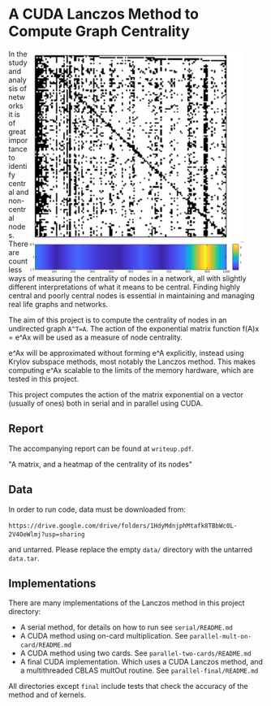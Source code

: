 # A CUDA Lanczos Method to Compute Graph Centrality

<figure>
<img align="right" src=".images/Intro.png" alt="First pic"/>  
</figure>


In the study and analysis of networks it is of great importance to identify central and non-central nodes. There are countless ways of measuring the centrality of nodes in a network, all with slightly different interpretations of what it means to be central. Finding highly central and poorly central nodes is essential in maintaining and managing real life graphs and networks. 

The aim of this project is to compute the centrality of nodes in an undirected graph ```A^T=A```. The action of the exponential matrix function f(A)x = e^Ax will be used as a measure of node centrality. 

e^Ax will be approximated without forming  e^A explicitly, instead using Krylov subspace methods, most notably the Lanczos method. This makes computing e^Ax scalable to the limits of the memory hardware, which are tested in this project. 

This project computes the action of the matrix exponential on a vector (usually of ones) both in serial and in parallel using CUDA.

## Report

The accompanying report can be found at ```writeup.pdf```.

<div style="text-align: justify">"A matrix, and a heatmap of the centrality of its nodes"</div>

## Data
In order to run code, data must be downloaded from:

```https://drive.google.com/drive/folders/1HdyMdnjphMtafk8TBbWc0L-2V4OeWlmj?usp=sharing```

and untarred. Please replace the empty ```data/``` directory with the untarred ```data.tar```.

## Implementations

There are many implementations of the Lanczos method in this project directory:
  - A serial method, for details on how to run see ```serial/README.md```
  - A CUDA method using on-card multiplication. See ```parallel-mult-on-card/README.md```
  - A CUDA method using two cards. See ```parallel-two-cards/README.md```
  - A final CUDA implementation. Which uses a CUDA Lanczos method, and a multithreaded CBLAS multOut routine. See ```parallel-final/README.md```

All directories except ```final``` include tests that check the accuracy of the method and of kernels.

